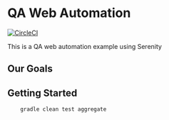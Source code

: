 # QA Web Automation

[![CircleCI](https://circleci.com/gh/finchstier/qa-example-web-barter.svg?style=svg)](https://circleci.com/gh/finchstier/qa-example-web-barter)

This is a QA web automation example using Serenity

## Our Goals

## Getting Started

```bash
    gradle clean test aggregate
```